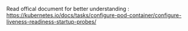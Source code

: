 Read offical document for better understanding : https://kubernetes.io/docs/tasks/configure-pod-container/configure-liveness-readiness-startup-probes/